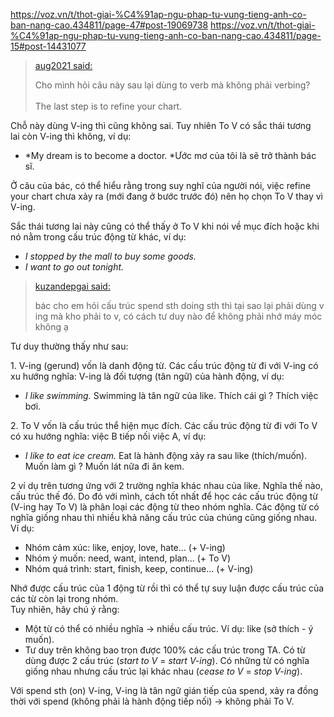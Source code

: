 https://voz.vn/t/thot-giai-%C4%91ap-ngu-phap-tu-vung-tieng-anh-co-ban-nang-cao.434811/page-47#post-19069738
https://voz.vn/t/thot-giai-%C4%91ap-ngu-phap-tu-vung-tieng-anh-co-ban-nang-cao.434811/page-15#post-14431077

> [aug2021 said:](https://voz.vn/goto/post?id=19032528)
>
> Cho mình hỏi câu này sau lại dùng to verb mà không phải verbing?\
>\
> The last step is to refine your chart.

Chỗ này dùng V-ing thì cũng không sai. Tuy nhiên To V có sắc thái tương lai còn V-ing thì không, ví dụ:

-   *My dream is to become a doctor. *Ước mơ của tôi là sẽ trở thành bác sĩ.

Ở câu của bác, có thể hiểu rằng trong suy nghĩ của người nói, việc refine your chart chưa xảy ra (mới đang ở bước trước đó) nên họ chọn To V thay vì V-ing.

Sắc thái tương lai này cũng có thể thấy ở To V khi nói về mục đích hoặc khi nó nằm trong cấu trúc động từ khác, ví dụ:

-   *I stopped by the mall to buy some goods.*
-   *I want to go out tonight.*


> [kuzandepgai said:](https://voz.vn/goto/post?id=14407327)
>
> bác cho em hỏi cấu trúc spend sth doing sth thì tại sao lại phải dùng v ing mà kho phải to v, có cách tư duy nào để không phải nhớ máy móc không ạ

Tư duy thường thấy như sau:

1\. V-ing (gerund) vốn là danh động từ. Các cấu trúc động từ đi với V-ing có xu hướng nghĩa: V-ing là đối tượng (tân ngữ) của hành động, ví dụ:

-   *I like swimming.* Swimming là tân ngữ của like. Thích cái gì ? Thích việc bơi.

2\. To V vốn là cấu trúc thể hiện mục đích. Các cấu trúc động từ đi với To V có xu hướng nghĩa: việc B tiếp nối việc A, ví dụ:

-   *I like to eat ice cream.* Eat là hành động xảy ra sau like (thích/muốn). Muốn làm gì ? Muốn lát nữa đi ăn kem.

2 ví dụ trên tương ứng với 2 trường nghĩa khác nhau của like. Nghĩa thế nào, cấu trúc thế đó. Do đó với mình, cách tốt nhất để học các cấu trúc động từ (V-ing hay To V) là phân loại các động từ theo nhóm nghĩa. Các động từ có nghĩa giống nhau thì nhiều khả năng cấu trúc của chúng cũng giống nhau. Ví dụ:

-   Nhóm cảm xúc: like, enjoy, love, hate... (+ V-ing)
-   Nhóm ý muốn: need, want, intend, plan... (+ To V)
-   Nhóm quá trình: start, finish, keep, continue... (+ V-ing)

Nhớ được cấu trúc của 1 động từ rồi thì có thể tự suy luận được cấu trúc của các từ còn lại trong nhóm.\
Tuy nhiên, hãy chú ý rằng:

-   Một từ có thể có nhiều nghĩa -> nhiều cấu trúc. Ví dụ: like (sở thích - ý muốn).
-   Tư duy trên không bao trọn được 100% các cấu trúc trong TA. Có từ dùng được 2 cấu trúc (*start to V* = *start V-ing*). Có những từ có nghĩa giống nhau nhưng cấu trúc lại khác nhau (*cease to V* = *stop V-ing*).

Với spend sth (on) V-ing, V-ing là tân ngữ gián tiếp của spend, xảy ra đồng thời với spend (không phải là hành động tiếp nối) -> không phải To V.